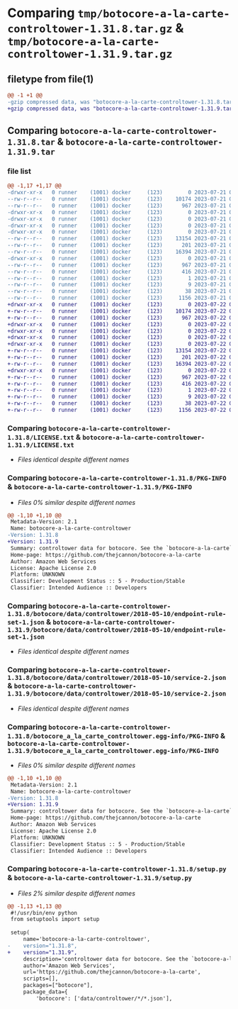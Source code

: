 # Comparing `tmp/botocore-a-la-carte-controltower-1.31.8.tar.gz` & `tmp/botocore-a-la-carte-controltower-1.31.9.tar.gz`

## filetype from file(1)

```diff
@@ -1 +1 @@
-gzip compressed data, was "botocore-a-la-carte-controltower-1.31.8.tar", last modified: Fri Jul 21 01:21:20 2023, max compression
+gzip compressed data, was "botocore-a-la-carte-controltower-1.31.9.tar", last modified: Sat Jul 22 01:20:23 2023, max compression
```

## Comparing `botocore-a-la-carte-controltower-1.31.8.tar` & `botocore-a-la-carte-controltower-1.31.9.tar`

### file list

```diff
@@ -1,17 +1,17 @@
-drwxr-xr-x   0 runner    (1001) docker     (123)        0 2023-07-21 01:21:20.886917 botocore-a-la-carte-controltower-1.31.8/
--rw-r--r--   0 runner    (1001) docker     (123)    10174 2023-07-21 01:21:20.000000 botocore-a-la-carte-controltower-1.31.8/LICENSE.txt
--rw-r--r--   0 runner    (1001) docker     (123)      967 2023-07-21 01:21:20.886917 botocore-a-la-carte-controltower-1.31.8/PKG-INFO
-drwxr-xr-x   0 runner    (1001) docker     (123)        0 2023-07-21 01:21:20.886917 botocore-a-la-carte-controltower-1.31.8/botocore/
-drwxr-xr-x   0 runner    (1001) docker     (123)        0 2023-07-21 01:21:20.886917 botocore-a-la-carte-controltower-1.31.8/botocore/data/
-drwxr-xr-x   0 runner    (1001) docker     (123)        0 2023-07-21 01:21:20.886917 botocore-a-la-carte-controltower-1.31.8/botocore/data/controltower/
-drwxr-xr-x   0 runner    (1001) docker     (123)        0 2023-07-21 01:21:20.886917 botocore-a-la-carte-controltower-1.31.8/botocore/data/controltower/2018-05-10/
--rw-r--r--   0 runner    (1001) docker     (123)    13154 2023-07-21 01:21:06.000000 botocore-a-la-carte-controltower-1.31.8/botocore/data/controltower/2018-05-10/endpoint-rule-set-1.json
--rw-r--r--   0 runner    (1001) docker     (123)      201 2023-07-21 01:21:06.000000 botocore-a-la-carte-controltower-1.31.8/botocore/data/controltower/2018-05-10/paginators-1.json
--rw-r--r--   0 runner    (1001) docker     (123)    16394 2023-07-21 01:21:06.000000 botocore-a-la-carte-controltower-1.31.8/botocore/data/controltower/2018-05-10/service-2.json
-drwxr-xr-x   0 runner    (1001) docker     (123)        0 2023-07-21 01:21:20.886917 botocore-a-la-carte-controltower-1.31.8/botocore_a_la_carte_controltower.egg-info/
--rw-r--r--   0 runner    (1001) docker     (123)      967 2023-07-21 01:21:20.000000 botocore-a-la-carte-controltower-1.31.8/botocore_a_la_carte_controltower.egg-info/PKG-INFO
--rw-r--r--   0 runner    (1001) docker     (123)      416 2023-07-21 01:21:20.000000 botocore-a-la-carte-controltower-1.31.8/botocore_a_la_carte_controltower.egg-info/SOURCES.txt
--rw-r--r--   0 runner    (1001) docker     (123)        1 2023-07-21 01:21:20.000000 botocore-a-la-carte-controltower-1.31.8/botocore_a_la_carte_controltower.egg-info/dependency_links.txt
--rw-r--r--   0 runner    (1001) docker     (123)        9 2023-07-21 01:21:20.000000 botocore-a-la-carte-controltower-1.31.8/botocore_a_la_carte_controltower.egg-info/top_level.txt
--rw-r--r--   0 runner    (1001) docker     (123)       38 2023-07-21 01:21:20.886917 botocore-a-la-carte-controltower-1.31.8/setup.cfg
--rw-r--r--   0 runner    (1001) docker     (123)     1156 2023-07-21 01:21:20.000000 botocore-a-la-carte-controltower-1.31.8/setup.py
+drwxr-xr-x   0 runner    (1001) docker     (123)        0 2023-07-22 01:20:23.700893 botocore-a-la-carte-controltower-1.31.9/
+-rw-r--r--   0 runner    (1001) docker     (123)    10174 2023-07-22 01:20:23.000000 botocore-a-la-carte-controltower-1.31.9/LICENSE.txt
+-rw-r--r--   0 runner    (1001) docker     (123)      967 2023-07-22 01:20:23.700893 botocore-a-la-carte-controltower-1.31.9/PKG-INFO
+drwxr-xr-x   0 runner    (1001) docker     (123)        0 2023-07-22 01:20:23.700893 botocore-a-la-carte-controltower-1.31.9/botocore/
+drwxr-xr-x   0 runner    (1001) docker     (123)        0 2023-07-22 01:20:23.700893 botocore-a-la-carte-controltower-1.31.9/botocore/data/
+drwxr-xr-x   0 runner    (1001) docker     (123)        0 2023-07-22 01:20:23.700893 botocore-a-la-carte-controltower-1.31.9/botocore/data/controltower/
+drwxr-xr-x   0 runner    (1001) docker     (123)        0 2023-07-22 01:20:23.700893 botocore-a-la-carte-controltower-1.31.9/botocore/data/controltower/2018-05-10/
+-rw-r--r--   0 runner    (1001) docker     (123)    13154 2023-07-22 01:20:09.000000 botocore-a-la-carte-controltower-1.31.9/botocore/data/controltower/2018-05-10/endpoint-rule-set-1.json
+-rw-r--r--   0 runner    (1001) docker     (123)      201 2023-07-22 01:20:09.000000 botocore-a-la-carte-controltower-1.31.9/botocore/data/controltower/2018-05-10/paginators-1.json
+-rw-r--r--   0 runner    (1001) docker     (123)    16394 2023-07-22 01:20:09.000000 botocore-a-la-carte-controltower-1.31.9/botocore/data/controltower/2018-05-10/service-2.json
+drwxr-xr-x   0 runner    (1001) docker     (123)        0 2023-07-22 01:20:23.700893 botocore-a-la-carte-controltower-1.31.9/botocore_a_la_carte_controltower.egg-info/
+-rw-r--r--   0 runner    (1001) docker     (123)      967 2023-07-22 01:20:23.000000 botocore-a-la-carte-controltower-1.31.9/botocore_a_la_carte_controltower.egg-info/PKG-INFO
+-rw-r--r--   0 runner    (1001) docker     (123)      416 2023-07-22 01:20:23.000000 botocore-a-la-carte-controltower-1.31.9/botocore_a_la_carte_controltower.egg-info/SOURCES.txt
+-rw-r--r--   0 runner    (1001) docker     (123)        1 2023-07-22 01:20:23.000000 botocore-a-la-carte-controltower-1.31.9/botocore_a_la_carte_controltower.egg-info/dependency_links.txt
+-rw-r--r--   0 runner    (1001) docker     (123)        9 2023-07-22 01:20:23.000000 botocore-a-la-carte-controltower-1.31.9/botocore_a_la_carte_controltower.egg-info/top_level.txt
+-rw-r--r--   0 runner    (1001) docker     (123)       38 2023-07-22 01:20:23.700893 botocore-a-la-carte-controltower-1.31.9/setup.cfg
+-rw-r--r--   0 runner    (1001) docker     (123)     1156 2023-07-22 01:20:23.000000 botocore-a-la-carte-controltower-1.31.9/setup.py
```

### Comparing `botocore-a-la-carte-controltower-1.31.8/LICENSE.txt` & `botocore-a-la-carte-controltower-1.31.9/LICENSE.txt`

 * *Files identical despite different names*

### Comparing `botocore-a-la-carte-controltower-1.31.8/PKG-INFO` & `botocore-a-la-carte-controltower-1.31.9/PKG-INFO`

 * *Files 0% similar despite different names*

```diff
@@ -1,10 +1,10 @@
 Metadata-Version: 2.1
 Name: botocore-a-la-carte-controltower
-Version: 1.31.8
+Version: 1.31.9
 Summary: controltower data for botocore. See the `botocore-a-la-carte` package for more info.
 Home-page: https://github.com/thejcannon/botocore-a-la-carte
 Author: Amazon Web Services
 License: Apache License 2.0
 Platform: UNKNOWN
 Classifier: Development Status :: 5 - Production/Stable
 Classifier: Intended Audience :: Developers
```

### Comparing `botocore-a-la-carte-controltower-1.31.8/botocore/data/controltower/2018-05-10/endpoint-rule-set-1.json` & `botocore-a-la-carte-controltower-1.31.9/botocore/data/controltower/2018-05-10/endpoint-rule-set-1.json`

 * *Files identical despite different names*

### Comparing `botocore-a-la-carte-controltower-1.31.8/botocore/data/controltower/2018-05-10/service-2.json` & `botocore-a-la-carte-controltower-1.31.9/botocore/data/controltower/2018-05-10/service-2.json`

 * *Files identical despite different names*

### Comparing `botocore-a-la-carte-controltower-1.31.8/botocore_a_la_carte_controltower.egg-info/PKG-INFO` & `botocore-a-la-carte-controltower-1.31.9/botocore_a_la_carte_controltower.egg-info/PKG-INFO`

 * *Files 0% similar despite different names*

```diff
@@ -1,10 +1,10 @@
 Metadata-Version: 2.1
 Name: botocore-a-la-carte-controltower
-Version: 1.31.8
+Version: 1.31.9
 Summary: controltower data for botocore. See the `botocore-a-la-carte` package for more info.
 Home-page: https://github.com/thejcannon/botocore-a-la-carte
 Author: Amazon Web Services
 License: Apache License 2.0
 Platform: UNKNOWN
 Classifier: Development Status :: 5 - Production/Stable
 Classifier: Intended Audience :: Developers
```

### Comparing `botocore-a-la-carte-controltower-1.31.8/setup.py` & `botocore-a-la-carte-controltower-1.31.9/setup.py`

 * *Files 2% similar despite different names*

```diff
@@ -1,13 +1,13 @@
 #!/usr/bin/env python
 from setuptools import setup
 
 setup(
     name='botocore-a-la-carte-controltower',
-    version="1.31.8",
+    version="1.31.9",
     description='controltower data for botocore. See the `botocore-a-la-carte` package for more info.',
     author='Amazon Web Services',
     url='https://github.com/thejcannon/botocore-a-la-carte',
     scripts=[],
     packages=["botocore"],
     package_data={
         'botocore': ['data/controltower/*/*.json'],
```

